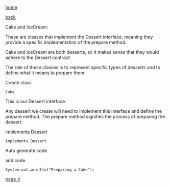[home](./page01.md)

[back](./page02.md)

Cake and IceCream: 

These are classes that implement the Dessert interface, meaning they provide a specific implementation of the prepare method. 

Cake and IceCream are both desserts, so it makes sense that they would adhere to the Dessert contract. 

The role of these classes is to represent specific types of desserts and to define what it means to prepare them.


Create class

```
Cake
```

This is our Dessert interface. 

Any dessert we create will need to implement this interface and define the prepare method. The prepare method signifies the process of preparing the dessert.

implements Dessert

```
implements Dessert
```

Auto generate code

add code
```
System.out.println("Preparing a Cake");
```


[page 4](./page04.md)
